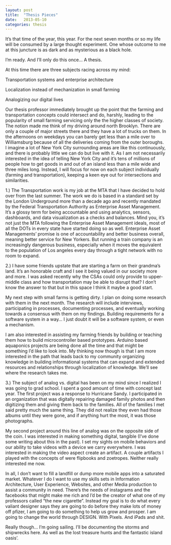 ```yaml
---
layout: post
title:  "Thesis Pieces"
date:   2013-05-10
categories: thesis
---
```


It’s that time of the year, this year. For the next seven months or so my life will be consumed by a large thought experiment. One whose outcome to me at this juncture is as dark and as mysterious as a black hole.

I’m ready. And I’ll only do this once… A thesis.

At this time there are three subjects racing across my mind:

Transportation systems and enterprise architecture

Localization instead of mechanization in small farming

Analogizing our digital lives

Our thesis professor immediately brought up the point that the farming and transportation concepts could intersect and do, harshly, leading to the popularity of small farming servicing only the the higher classes of society. The notion made me think of my driving around north Brooklyn. There are only a couple of major streets there and they have a lot of trucks on them. In the afternoons on weekdays you can barely get less than a mile over to Williamsburg because of all the deliveries coming from the outer boroughs. I imagine a lot of New York City surrounding areas are like this continuously, and there is probably little we can do but live with it. As I am not necessarily interested in the idea of telling New York City and it’s tens of millions of people how to get goods in and out of an island less than a mile wide and three miles long. Instead, I will focus for now on each subject individually (farming and transportation), keeping a keen eye out for intersections and similarities.

1.) The Transportation work is my job at the MTA that I have decided to hold over from the last summer. The work we do is based in a standard set by the London Underground more than a decade ago and recently mandated by the Federal Transportation Authority as Enterprise Asset Management. It’s a glossy term for being accountable and using analytics, sensors, dashboards, and data visualization as a checks and balances. Mind you, it’s not just the MTA following the Enterprise Asset Management ideals, most of all the DOTs in every state have started doing so as well. Enterprise Asset Managements’ promise is one of accountability and better business overall, meaning better service for New Yorkers. But running a train company is an increasingly dangerous business, especially when it moves the equivalent to the population of Los angeles every day through a tight network with no room to expand.

2.) I have some friends upstate that are starting a farm on their grandma’s land. It’s an honorable craft and I see it being valued in our society more and more. I was asked recently why the CSAs could only provide to upper-middle class and how transportation may be able to disrupt that? I don’t know the answer to that but in this space I think it maybe a good start.

My next step with small farms is getting dirty. I plan on doing some research with them in the next month. The research will include interviews, participating in processes, documenting processes, and eventually working towards a consensus with them on my findings. Building requirements for a software system in a way… I just doubt it will be a software system, or even a mechanism.

I am also interested in assisting my farming friends by building or teaching them how to build microcontroller based prototypes. Arduino based aquaponics projects are being done all the time and that might be something I’d like to look into. My thinking now though is that I am more interested in the path that leads back to my community organizing knowledge in building informational systems that can expand and extended resources and relationships through localization of knowledge. We’ll see where the research takes me.

3.) The subject of analog vs. digital has been on my mind since I realized I was going to grad school. I spent a good amount of time with concept last year. The first project was a response to Hurricane Sandy. I participated in an organization that was digitally repairing damaged family photos and then digitizing them and giving them back to the families. All of the families I met said pretty much the same thing. They did not realize they even had those albums until they were gone, and if anything hurt the most, it was those photographs.

My second project around this line of analog was on the opposite side of the coin. I was interested in making something digital, tangible (I’ve done some writing about this in the past). I set my sights on mobile behaviors and our ability to take videos with a device we carry everywhere. I was interested in making the video aspect create an artifact. A couple artifacts I played with the concepts of were flipbooks and zoetropes. Neither really interested me now.

In all, I don’t want to fill a landfill or dump more mobile apps into a saturated market. Whatever I do I want to use my skills sets in Information Architecture, User Experience, Websites, and other Media production to assist a community in need. There’s the needs of instagrams and the facebooks that might make me rich and I’d be the creator of what one of my professors called “the new cigarette”. Instead my goal is to do what every valiant designer says they are going to do before they make lots of money off pfizer, I am going to do something to help us grow and prosper. I am going to change the world through DESIGN. With Pixels. And iPads and shit.

Really though… I’m going sailing. I’ll be documenting the storms and shipwrecks here. As well as the lost treasure hunts and the fantastic island oasis’.
